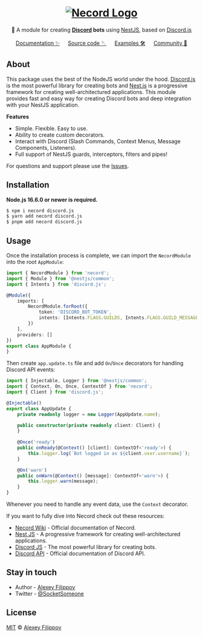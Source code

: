 <div align="center">
   <h1>
       <a href="#"><img src="https://necord.org/img/logo.png" alt ="Necord Logo"></a>
   </h1>
   🤖 A module for creating <b><a href="https://discord.com/">Discord</a> bots</b> using <a href="https://nestjs.com">NestJS</a>, based on <a href="https://discord.js.org/">Discord.js</a>
   <br/><br/>
   <a href="https://necord.org">Documentation ✨</a> &emsp; <a href="https://github.com/necordjs/necord">Source code 🪡</a> &emsp; <a href="https://github.com/necordjs/samples">Examples 🛠️</a> &emsp; <a href="https://discord.gg/mcBYvMTnwP">Community 💬</a>
</div>




## About

This package uses the best of the NodeJS world under the hood. [Discord.js](https://github.com/discordjs/discord.js) is the most powerful
library for creating bots and [Nest.js](https://github.com/nestjs) is a progressive framework for creating well-architectured applications.
This module provides fast and easy way for creating Discord bots and deep integration with your NestJS application.

**Features**

- Simple. Flexible. Easy to use.
- Ability to create custom decorators.
- Interact with Discord (Slash Commands, Context Menus, Message Components, Listeners).
- Full support of NestJS guards, interceptors, filters and pipes!

For questions and support please use
the [Issues](https://github.com/necordjs/necord/issues/new?assignees=&labels=question&template=question.yml).

## Installation

**Node.js 16.6.0 or newer is required.**

```bash
$ npm i necord discord.js
$ yarn add necord discord.js
$ pnpm add necord discord.js
```

## Usage

Once the installation process is complete, we can import the `NecordModule` into the root `AppModule`:

```typescript
import { NecordModule } from 'necord';
import { Module } from '@nestjs/common';
import { Intents } from 'discord.js';

@Module({
    imports: [
        NecordModule.forRoot({
            token: 'DISCORD_BOT_TOKEN',
            intents: [Intents.FLAGS.GUILDS, Intents.FLAGS.GUILD_MESSAGES, Intents.FLAGS.DIRECT_MESSAGES]
        })
    ],
    providers: []
})
export class AppModule {
}
```

Then create `app.update.ts` file and add `On`/`Once` decorators for handling Discord API events:

```typescript
import { Injectable, Logger } from '@nestjs/common';
import { Context, On, Once, ContextOf } from 'necord';
import { Client } from 'discord.js';

@Injectable()
export class AppUpdate {
    private readonly logger = new Logger(AppUpdate.name);

    public constructor(private readonly client: Client) {
    }
    
    @Once('ready')
    public onReady(@Context() [client]: ContextOf<'ready'>) {
        this.logger.log(`Bot logged in as ${client.user.username}`);
    }

    @On('warn')
    public onWarn(@Context() [message]: ContextOf<'warn'>) {
        this.logger.warn(message);
    }
}
```

Whenever you need to handle any event data, use the `Context` decorator.

If you want to fully dive into Necord check out these resources:

* [Necord Wiki](https://necord.org) - Official documentation of Necord.
* [Nest JS](https://docs.nestjs.com) - A progressive framework for creating well-architectured applications.
* [Discord JS](https://discord.js.org) - The most powerful library for creating bots.
* [Discord API](https://discord.com/developers/docs) - Official documentation of Discord API.

## Stay in touch

* Author - [Alexey Filippov](https://t.me/socketsomeone)
* Twitter - [@SocketSomeone](https://twitter.com/SocketSomeone)

## License

[MIT](https://github.com/necordjs/necord/blob/master/LICENSE) © [Alexey Filippov](https://github.com/SocketSomeone)
